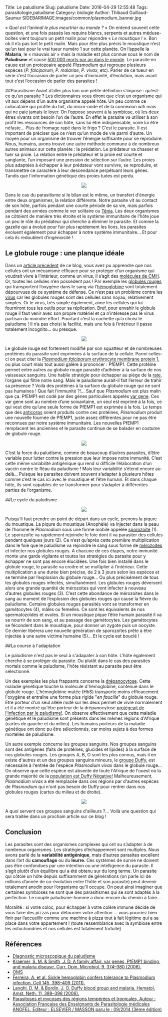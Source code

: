 Title: Le paludisme
Slug: paludisme
Date: 2016-04-29 12:55:48
Tags: parasitologie,paludisme
Category: biologie
Author: Thibaud Guillaud-Saumur
SIDEBARIMAGE:images/common/plasmodium_banner.jpg

« *Quel est l’animal le plus meurtrier au monde ?* » On entend souvent cette question, et une fois passés les requins blancs, serpents et autres méduse-boîtes vient toujours un petit malin pour répondre « *Le moustique !* ».
Bon ok il n’a pas tort le petit malin. Mais pour être plus précis le moustique n’est qu’un taxi pour le vrai tueur numéro 1 sur cette planète. On l’appelle la **Malaria**, le « mauvais air » mais la maladie est plus connue sous le nom de **Paludisme** et cause [500 000 morts par an dans le monde](http://www.who.int/mediacentre/factsheets/fs094/fr/). Le parasite en cause est un protozoaire appelé *Plasmodium* qui regroupe plusieurs espèces (*P. falciparum*, *P. malariae*, *P. vivax*, etc).
Parler de ce tueur en série c’est l’occasion de parler un peu d’immunité, d’évolution, mais avant tout c’est l’occasion de parler des parasites !

##Parasitisme
Avant d’aller plus loin une petite définition s’impose : qu’est-ce qu’un [parasite](https://fr.wikipedia.org/wiki/Parasite) ? Les dictionnaires vous diront que c’est un organisme qui vit aux dépens d’un autre organisme appelé hôte.
Un peu comme ce colocataire qui profite du toit, du micro-onde et de la connexion wifi mais qui ne paie jamais le loyer.
On l’oppose souvent à la [symbiose](https://fr.wikipedia.org/wiki/Symbiose), où les deux êtres vivants ont besoin l’un de l’autre. En effet le parasite va utiliser à son profit les ressources de son hôte, sans lui être indispensable, voire lui être néfaste...
Plus de fromage rapé dans le frigo ? C’est le parasite.
Il est important de préciser que ce n’est qu’un mode de vie parmi d’autre. Un moyen pour un organisme de trouver l’énergie suffisante pour se reproduire. Nous, humains, avons trouvé une autre méthode commune à de nombreux autres animaux sur cette planète : la prédation. Le prédateur va chasser et tuer sa proie. La relation entre le prédateur et la proie est courte et sanglante, l’un imposant une pression de sélection sur l’autre. Les proies plus adaptées à échapper à leur prédateur vont survivre, se reproduire, et transmettre ce caractère à leur descendance perpétuant leurs gènes. Tandis que l'information génétique des proies tuées est perdu.

<p align="center">
    <img src="images/post15/predationproie.png">
</p>

Dans le cas du parasitisme si le bilan est le même, un transfert d'énergie entre deux organismes, la relation différente. Notre parasite vit au contact de son hôte, parfois pendant une courte période de sa vie, mais parfois pendant des années comme le ver solitaire ou  [Ténia](https://fr.wikipedia.org/wiki/Taenia_saginata). Les deux organismes se côtoient de manière très étroite et le système immunitaire de l’hôte joue un peu le rôle du prédateur qui cherche à éliminer le parasite. Et comme la gazelle qui a évolué pour fuir plus rapidement les lions, les parasites évoluent également pour échapper à notre système immunitaire… Et pour cela ils redoublent d’ingéniosité !

## Le globule rouge : une planque idéale
Dans un [article précédent](reconnaissance_soi.html) de ce blog, vous avez pu apprendre que nos cellules ont un mécanisme efficace pour se protéger d’un organisme qui voudrait vivre à l’intérieur, comme un virus, il s’agit des [molécules de CMH](https://fr.wikipedia.org/wiki/CMH). Or, toutes les cellules n’en possèdent pas !
Par exemple les [globules rouges](https://fr.wikipedia.org/wiki/%C3%89rythrocyte) qui transportent l’oxygène dans le sang via l’[hémoglobine](https://fr.wikipedia.org/wiki/H%C3%A9moglobine) sont totalement dépourvues de ce système de défense.
Ce n’est pas un problème contre les [virus](https://fr.wikipedia.org/wiki/Virus) car les globules rouges sont des cellules sans noyau, relativement simples. Or le virus, très simple également, aime les cellules qui lui fourniront tous les outils pour sa réplication. Bref, pour envahir le globule rouge il faut venir avec son propre matériel et ça n’intéresse pas le virus partisan du moindre effort.
Pourtant c’est la cachette qu’a choisi le paludisme ! Il n’a pas choisi la facilité, mais une fois à l’intérieur il passe totalement incognito... ou presque.

<p align="center">
    <img src="images/post15/blood.jpg">
</p>


Le globule rouge est fortement modifié par son squatteur et de nombreuses protéines du parasite sont exprimées à la surface de la cellule. Parmi celles-ci on peut citer la [*Plasmodium falciparum* erythrocyte membrane protein 1](http://www.ncbi.nlm.nih.gov/pubmed/11698301), ou plus court mais tout aussi galère à prononcer : PfEMP1. Cette protéine permet entre autres au globule rouge parasité d’adhérer à la surface de nos vaisseaux sanguins. Une habile stratégie pour échapper au piège de la [rate](https://fr.wikipedia.org/wiki/Rate), l’organe qui filtre notre sang.
Mais le paludisme aurait-il fait l’erreur de trahir sa présence ? Voilà des protéines à la surface du globule rouge qui ne sont pas humaines ! Que fait l’immunité ?!... Sauf que *Plasmodium* est plus malin que ça. PfEMP1 est codé par des gènes particuliers appelés [var gene](http://biologie.univ-mrs.fr/upload/p87/kraemer_2006.pdf). Ces var gene sont au nombre d’une soixantaine, un seul est exprimé à la fois, ce qui veut dire qu’une seule forme de PfEMP1 est exprimée à la fois. Le temps que des [anticorps](https://fr.wikipedia.org/wiki/Anticorps) soient produits contre ces protéines, *Plasmodium* produit une nouvelle fournée de PfEMP1, juste assez différentes pour ne pas être reconnues par notre système immunitaire. Les nouvelles PfEMP1 remplacent les anciennes et le parasite continue de se balader en costume de globule rouge.


<p align="center">
    <img src="images/post15/redcell.png">
</p>

C’est la force du paludisme, comme de beaucoup d’autres parasites, d’être variable pour lutter contre la pression que leur impose notre immunité. C’est cette même variabilité antigénique qui rend si difficile l’élaboration d’un vaccin contre le fléau du paludisme !
Mais leur variabilité s’étend encore au-delà… Puisque les parasites doivent souvent s’adapter à plusieurs hôtes comme c’est le cas ici avec le moustique et l’être humain. Et dans chaque hôte, ils sont capables de se transformer pour s’adapter à différentes parties de l’organisme.

##Le cycle du paludisme

<p align="center">
    <img src="images/post15/cycle.png">
</p>

Puisqu’il faut prendre un point de départ dans un cycle, prenons la piqure du moustique.
La piqure du moustique (Anophèle) va injecter dans la peau de l’homme le *Plasmodium* sous une forme mobile appelée [sporozoïte](https://fr.wikipedia.org/wiki/Sporozo%C3%AFte) (1). Le sporozoïte va rapidement rejoindre le foie dont il va parasiter des cellules pendant quelques jours (2). Ce n’est qu’après cette première multiplication dans le foie que le paludisme va rejoindre le sang sous forme de [mérozoites](https://fr.wikipedia.org/wiki/M%C3%A9rozo%C3%AFte) et infecter nos globules rouges. A chacune de ces étapes, notre immunité monte une garde vigilante et toutes les stratégies du parasite pour y échapper ne sont pas encore élucidées.
Une fois bien installé dans le globule rouge, le parasite va croitre et se multiplier à l’intérieur. Cette multiplication a une durée bien précise, de 2 à 3 jours selon les espèces et se termine par l’explosion du globule rouge… Ou plus précisément de tous les globules rouges infectés, simultanément. Les globules rouges déversent alors une grande quantité de mérozoites qui vont infecter à nouveau d’autres globules rouges (3). C’est cette abondance de mérozoites dans le sang au moment de l’explosion des globules rouges qui cause la fièvre du paludisme. Certains globules rouges parasités vont se transformer en gamétocytes (4), mâles ou femelles. Ce sont les équivalents de nos spermatozoïdes et ovules.
Si un moustique pique l’être humain parasité il va se nourrir de son sang, et au passage des gamétocytes. Les gamétocytes se fécondent dans le moustique, pour donner un zygote puis un oocyste. Ce dernier libérera une nouvelle génération de sporozoïtes prête à être injectée à une autre victime humaine (5)… Et le cycle est bouclé !

##La course à l'adaptation

Le paludisme n'est pas le seul à s'adapater à son hôte. L'hôte également cherche à se protéger du parasite. Ou plutôt dans le cas des parasites mortels comme le paludisme, l'hôte résistant au parasite peut être sélectionné.

Un des exemples les plus frappants concerne la [drépanocytose](https://fr.wikipedia.org/wiki/Dr%C3%A9panocytose). Cette maladie génétique touche la molécule d'hémoglobine, contenue dans le globule rouge. L'hémoglobine mutée (HbS) transporte moins efficacement l'oxygène et entraîne une forme plus rigide "*en faucille*" du globule rouge. Etre porteur d'un seul allèle muté sur les deux permet de vivre normalement et il a été montré qu'être porteur de la drépanocytose [protégeait de l'infection par le paludisme!](http://www.ncbi.nlm.nih.gov/pubmed/21529713). On observe effectivement que cette maladie génétique et le paludisme sont présents dans les mêmes régions d'Afrique (cartes de gauche et du milieu). Les humains porteurs de la maladie génétique ont donc pu être sélectionnés, car moins sujets à des formes mortelles de paludisme.

Un autre exemple concerne les groupes sanguins. Nos groupes sanguins sont des antigènes (faits de protéines, glucides et lipides) à la surface de nos globules rouges. Les groupes A, B, O sont les plus connus, mais il en existe d'autres et un des groupes sanguins mineurs, le [groupe Duffy](https://fr.wikipedia.org/wiki/Syst%C3%A8me_Duffy), est nécessaire à l'entrée de l'espèce *Plasmodium vivax* dans le globule rouge... On observe que cette espèce est absente de toute l'Afrique de l'ouest où la grande majorité de la [population est Duffy Négative!](http://www.ncbi.nlm.nih.gov/pubmed/17607593) Malheureusement, *Plasmodium vivax* a été remplacée dans ces régions par d'autres espèces de *Plasmodium* qui n'ont pas besoin de Duffy pour rentrer dans nos globules rouges (cartes du milieu et de droite).

<p align="center">
    <img src="images/post15/carte.png">
</p>

A quoi servent ces groupes sanguins d'ailleurs ?... Voilà une question qui sera traitée dans un prochain article sur ce blog !

## Conclusion
Les parasites sont des organismes complexes qui ont su s’adapter à de nombreux organismes. Les stratégies d’échappement sont multiples. Nous avons parlé de la **variabilité antigénique**, mais d’autres parasites excellent dans l’art du **camouflage** ou du **leurre**. Ces systèmes de survie ne doivent pas être confondues par une intention ou une intelligence du parasite. Il s’agit plutôt d’un équilibre qui a été obtenu sur du long terme. Un parasite qui côtoie un hôte depuis suffisamment de générations (on parle ici de millions d’année de co-évolution entre l’hôte et son parasite) peut devenir totalement anodin pour l’organisme qu’il occupe. On peut ainsi imaginer que certaines symbioses ne sont que des parasitismes qui se sont adaptés à la perfection. Le couple paludisme-homme a donc encore du chemin à faire…

Moralité : si votre coloc, pour échapper à votre colère immune décide de vous faire des pizzas pour détourner votre attention … vous pourriez bien finir par l’accueillir comme une machine à pizza tout à fait légitime qui a sa place dans votre appartement !  (toute ressemblance avec la symbiose entre les mitochondries et nos cellules est totalement fortuite)


## Références
* [Diagnostic microscopique du paludisme](http://www.cdc.gov/dpdx/resources/pdf/benchAids/malaria/Congo_Bench_Aid_vF.pdf)
* [Kraemer, S. M. & Smith, J. D. A family affair: var genes, PfEMP1 binding, and malaria disease. Curr. Opin. Microbiol. 9, 374–380 (2006).](http://biologie.univ-mrs.fr/upload/p87/kraemer_2006.pdf)
* [OMS](http://www.who.int/mediacentre/factsheets/fs094/fr/)
* [Ferreira, A. et al. Sickle hemoglobin confers tolerance to Plasmodium infection. Cell 145, 398–409 (2011).](http://www.ncbi.nlm.nih.gov/pubmed/21529713)
* [Langhi, D. M. & Bordin, J. O. Duffy blood group and malaria. Hematol. Amst. Neth. 11, 389–398 (2006).](http://www.ncbi.nlm.nih.gov/pubmed/17607593)
* [Parasitoses et mycoses des régions tempérées et tropicales, Auteur : Association Française des Enseignants de Parasitologie médicales ANOFEL, Editeur : ELSEVIER / MASSON paru le : 09/2014 (3ème édition)](http://www.remede.org/documents/parasitoses-et-mycoses-des-regions.html)
